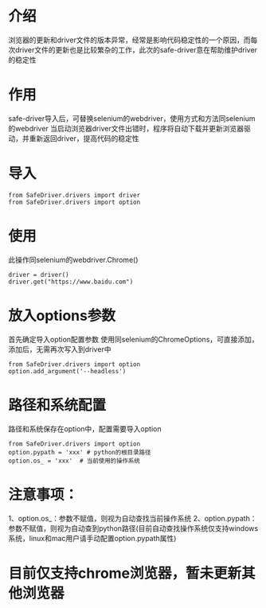 # 介绍
浏览器的更新和driver文件的版本异常，经常是影响代码稳定性的一个原因，而每次driver文件的更新也是比较繁杂的工作，此次的safe-driver意在帮助维护driver的稳定性

# 作用
safe-driver导入后，可替换selenium的webdriver，使用方式和方法同selenium的webdriver
当启动浏览器driver文件出错时，程序将自动下载并更新浏览器驱动，并重新返回driver，提高代码的稳定性


# 导入
```pycon
from SafeDriver.drivers import driver
from SafeDriver.drivers import option
```
# 使用
此操作同selenium的webdriver.Chrome()
```pycon
driver = driver()
driver.get("https://www.baidu.com")
```

# 放入options参数
首先确定导入option配置参数
使用同selenium的ChromeOptions，可直接添加，添加后，无需再次写入到driver中
```pycon
from SafeDriver.drivers import option
option.add_argument('--headless')
```
# 路径和系统配置
路径和系统保存在option中，配置需要导入option
```pycon
from SafeDriver.drivers import option
option.pypath = 'xxx' # python的根目录路径
option.os_ = 'xxx'  # 当前使用的操作系统
```

# 注意事项：
1、option.os_：参数不赋值，则视为自动查找当前操作系统
2、option.pypath：参数不赋值，则视为自动查到python路径(目前自动查找操作系统仅支持windows系统，linux和mac用户请手动配置option.pypath属性) 

# 目前仅支持chrome浏览器，暂未更新其他浏览器